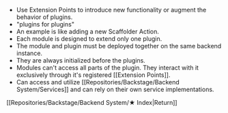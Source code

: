 - Use Extension Points to introduce new functionality or augment the behavior of plugins.
- "plugins for plugins"
- An example is like adding a new Scaffolder Action.
- Each module is designed to extend only one plugin.
- The module and plugin must be deployed together on the same backend instance.
- They are always initialized before the plugins.
- Modules can't access all parts of the plugin. They interact with it exclusively through it's registered [[Extension Points]].
- Can access and utilize [[Repositories/Backstage/Backend System/Services]] and can rely on their own service implementations.

[[Repositories/Backstage/Backend System/★ Index|Return]]